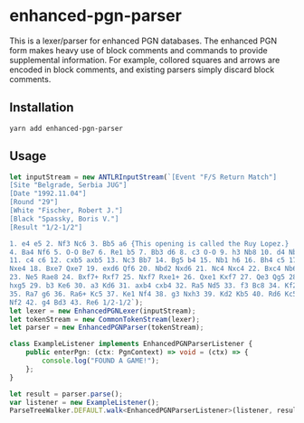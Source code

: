 # enhanced-pgn-parser
This is a lexer/parser for enhanced PGN databases. The enhanced PGN form makes heavy use of block comments and commands to provide supplemental information. For example, collored squares and arrows are encoded in block comments, and existing parsers simply discard block comments.

## Installation
`yarn add enhanced-pgn-parser`

## Usage
``` TypeScript
let inputStream = new ANTLRInputStream(`[Event "F/S Return Match"]
[Site "Belgrade, Serbia JUG"]
[Date "1992.11.04"]
[Round "29"]
[White "Fischer, Robert J."]
[Black "Spassky, Boris V."]
[Result "1/2-1/2"]

1. e4 e5 2. Nf3 Nc6 3. Bb5 a6 {This opening is called the Ruy Lopez.}
4. Ba4 Nf6 5. O-O Be7 6. Re1 b5 7. Bb3 d6 8. c3 O-O 9. h3 Nb8 10. d4 Nbd7
11. c4 c6 12. cxb5 axb5 13. Nc3 Bb7 14. Bg5 b4 15. Nb1 h6 16. Bh4 c5 17. dxe5
Nxe4 18. Bxe7 Qxe7 19. exd6 Qf6 20. Nbd2 Nxd6 21. Nc4 Nxc4 22. Bxc4 Nb6
23. Ne5 Rae8 24. Bxf7+ Rxf7 25. Nxf7 Rxe1+ 26. Qxe1 Kxf7 27. Qe3 Qg5 28. Qxg5
hxg5 29. b3 Ke6 30. a3 Kd6 31. axb4 cxb4 32. Ra5 Nd5 33. f3 Bc8 34. Kf2 Bf5
35. Ra7 g6 36. Ra6+ Kc5 37. Ke1 Nf4 38. g3 Nxh3 39. Kd2 Kb5 40. Rd6 Kc5 41. Ra6
Nf2 42. g4 Bd3 43. Re6 1/2-1/2`);
let lexer = new EnhancedPGNLexer(inputStream);
let tokenStream = new CommonTokenStream(lexer);
let parser = new EnhancedPGNParser(tokenStream);

class ExampleListener implements EnhancedPGNParserListener {
    public enterPgn: (ctx: PgnContext) => void = (ctx) => {
        console.log("FOUND A GAME!");
    };
}

let result = parser.parse();
var listener = new ExampleListener();
ParseTreeWalker.DEFAULT.walk<EnhancedPGNParserListener>(listener, result);
```